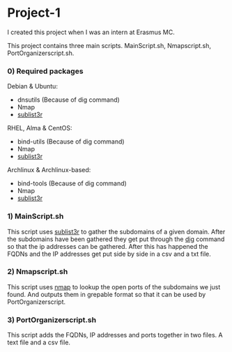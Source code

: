 # Project-1

I created this project when I was an intern at Erasmus MC.

This project contains three main scripts. MainScript.sh, Nmapscript.sh, PortOrganizerscript.sh.

### 0) Required packages

Debian & Ubuntu:
* dnsutils (Because of dig command)
* Nmap
* [sublist3r](https://github.com/aboul3la/Sublist3r)

RHEL, Alma & CentOS:
* bind-utils (Because of dig command)
* Nmap
* [sublist3r](https://github.com/aboul3la/Sublist3r)

Archlinux & Archlinux-based:
* bind-tools (Because of dig command)
* Nmap
* [sublist3r](https://github.com/aboul3la/Sublist3r)

### 1) MainScript.sh

This script uses [sublist3r](https://github.com/aboul3la/Sublist3r) to gather the subdomains of a
given domain. After the subdomains have been gathered they get put through the
[dig](https://linux.die.net/man/1/dig) command so that the ip addresses can be gathered. After this
has happened the FQDNs and the IP addresses get put side by side in a csv and a txt file.

### 2) Nmapscript.sh

This script uses [nmap](https://github.com/nmap/nmap) to lookup the open ports of the subdomains we
just found. And outputs them in grepable format so that it can be used by PortOrganizerscript.

### 3) PortOrganizerscript.sh

This script adds the FQDNs, IP addresses and ports together in two files. A text file and a csv
file.
